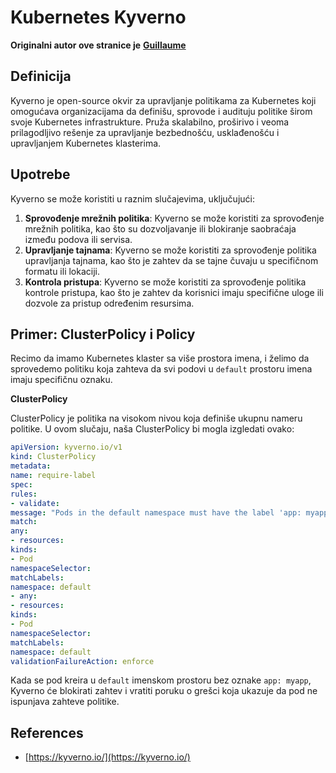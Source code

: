 # Kubernetes Kyverno

**Originalni autor ove stranice je** [**Guillaume**](https://www.linkedin.com/in/guillaume-chapela-ab4b9a196)

## Definicija&#x20;

Kyverno je open-source okvir za upravljanje politikama za Kubernetes koji omogućava organizacijama da definišu, sprovode i audituju politike širom svoje Kubernetes infrastrukture. Pruža skalabilno, proširivo i veoma prilagodljivo rešenje za upravljanje bezbednošću, usklađenošću i upravljanjem Kubernetes klasterima.

## Upotrebe

Kyverno se može koristiti u raznim slučajevima, uključujući:

1. **Sprovođenje mrežnih politika**: Kyverno se može koristiti za sprovođenje mrežnih politika, kao što su dozvoljavanje ili blokiranje saobraćaja između podova ili servisa.
2. **Upravljanje tajnama**: Kyverno se može koristiti za sprovođenje politika upravljanja tajnama, kao što je zahtev da se tajne čuvaju u specifičnom formatu ili lokaciji.
3. **Kontrola pristupa**: Kyverno se može koristiti za sprovođenje politika kontrole pristupa, kao što je zahtev da korisnici imaju specifične uloge ili dozvole za pristup određenim resursima.

## **Primer: ClusterPolicy i Policy**

Recimo da imamo Kubernetes klaster sa više prostora imena, i želimo da sprovedemo politiku koja zahteva da svi podovi u `default` prostoru imena imaju specifičnu oznaku.

**ClusterPolicy**

ClusterPolicy je politika na visokom nivou koja definiše ukupnu nameru politike. U ovom slučaju, naša ClusterPolicy bi mogla izgledati ovako:
```yaml
apiVersion: kyverno.io/v1
kind: ClusterPolicy
metadata:
name: require-label
spec:
rules:
- validate:
message: "Pods in the default namespace must have the label 'app: myapp'"
match:
any:
- resources:
kinds:
- Pod
namespaceSelector:
matchLabels:
namespace: default
- any:
- resources:
kinds:
- Pod
namespaceSelector:
matchLabels:
namespace: default
validationFailureAction: enforce
```
Kada se pod kreira u `default` imenskom prostoru bez oznake `app: myapp`, Kyverno će blokirati zahtev i vratiti poruku o grešci koja ukazuje da pod ne ispunjava zahteve politike.

## References

* [https://kyverno.io/](https://kyverno.io/)
